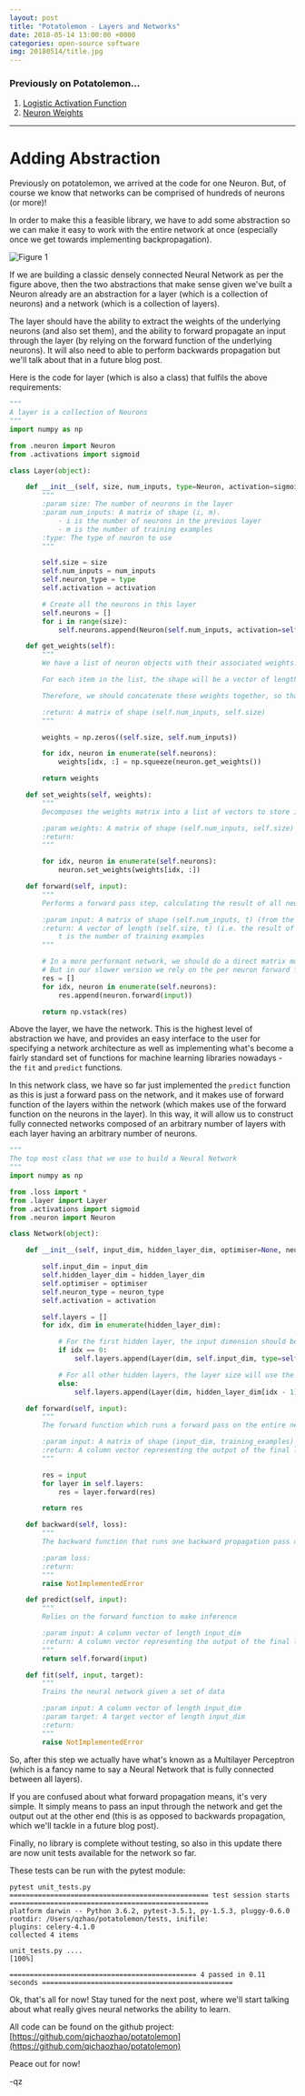 ```yaml
---
layout: post
title: "Potatolemon - Layers and Networks"
date: 2018-05-14 13:00:00 +0000
categories: open-source software
img: 20180514/title.jpg
---
```


### Previously on Potatolemon...

1. [Logistic Activation Function](https://qichaozhao.github.io/potato-lemon-1/)
2. [Neuron Weights](https://qichaozhao.github.io/potato-lemon-2/)

---

# Adding Abstraction

Previously on potatolemon, we arrived at the code for one Neuron. But, of course we know that networks can be comprised of hundreds of neurons (or more)!

In order to make this a feasible library, we have to add some abstraction so we can make it easy to work with the entire network at once (especially once we get towards implementing backpropagation).

![Figure 1](/images/20180514/figure_1_multilayer_network.png)

If we are building a classic densely connected Neural Network as per the figure above, then the two abstractions that make sense given we've built a Neuron already are an abstraction for a layer (which is a collection of neurons) and a network (which is a collection of layers).

The layer should have the ability to extract the weights of the underlying neurons (and also set them), and the ability to forward propagate an input through the layer (by relying on the forward function of the underlying neurons). It will also need to able to perform backwards propagation but we'll talk about that in a future blog post.

Here is the code for layer (which is also a class) that fulfils the above requirements:

```python
"""
A layer is a collection of Neurons
"""
import numpy as np

from .neuron import Neuron
from .activations import sigmoid

class Layer(object):

    def __init__(self, size, num_inputs, type=Neuron, activation=sigmoid):
        """
        :param size: The number of neurons in the layer
        :param num_inputs: A matrix of shape (i, m).
            - i is the number of neurons in the previous layer
            - m is the number of training examples
        :type: The type of neuron to use
        """

        self.size = size
        self.num_inputs = num_inputs
        self.neuron_type = type
        self.activation = activation

        # Create all the neurons in this layer
        self.neurons = []
        for i in range(size):
            self.neurons.append(Neuron(self.num_inputs, activation=self.activation))

    def get_weights(self):
        """
        We have a list of neuron objects with their associated weights.

        For each item in the list, the shape will be a vector of length self.num_inputs

        Therefore, we should concatenate these weights together, so that the layer weights will be (self.size, self.num_inputs)

        :return: A matrix of shape (self.num_inputs, self.size)
        """

        weights = np.zeros((self.size, self.num_inputs))

        for idx, neuron in enumerate(self.neurons):
            weights[idx, :] = np.squeeze(neuron.get_weights())

        return weights

    def set_weights(self, weights):
        """
        Decomposes the weights matrix into a list of vectors to store into the Neuron weights.

        :param weights: A matrix of shape (self.num_inputs, self.size)
        :return:
        """

        for idx, neuron in enumerate(self.neurons):
            neuron.set_weights(weights[idx, :])

    def forward(self, input):
        """
        Performs a forward pass step, calculating the result of all neurons.

        :param input: A matrix of shape (self.num_inputs, t) (from the previous layer or the overall input)
        :return: A vector of length (self.size, t) (i.e. the result of the equation sigmoid(W.X + b)).
            t is the number of training examples
        """

        # In a more performant network, we should do a direct matrix multiplication for all Neurons
        # But in our slower version we rely on the per neuron forward function to retrieve our forward propagation result
        res = []
        for idx, neuron in enumerate(self.neurons):
            res.append(neuron.forward(input))

        return np.vstack(res)
```

Above the layer, we have the network. This is the highest level of abstraction we have, and provides an easy interface to the user for specifying a network architecture as well as implementing what's become a fairly standard set of functions for machine learning libraries nowadays - the `fit` and `predict` functions.

In this network class, we have so far just implemented the `predict` function as this is just a forward pass on the network, and it makes use of forward function of the layers within the network (which makes use of the forward function on the neurons in the layer). In this way, it will allow us to construct fully connected networks composed of an arbitrary number of layers with each layer having an arbitrary number of neurons.

```python
"""
The top most class that we use to build a Neural Network
"""
import numpy as np

from .loss import *
from .layer import Layer
from .activations import sigmoid
from .neuron import Neuron

class Network(object):

    def __init__(self, input_dim, hidden_layer_dim, optimiser=None, neuron_type=Neuron, activation=sigmoid):

        self.input_dim = input_dim
        self.hidden_layer_dim = hidden_layer_dim
        self.optimiser = optimiser
        self.neuron_type = neuron_type
        self.activation = activation

        self.layers = []
        for idx, dim in enumerate(hidden_layer_dim):

            # For the first hidden layer, the input dimension should be the overall input dimension
            if idx == 0:
                self.layers.append(Layer(dim, self.input_dim, type=self.neuron_type, activation=self.activation))

            # For all other hidden layers, the layer size will use the previous layer size as input size, and the layer size specified in the config
            else:
                self.layers.append(Layer(dim, hidden_layer_dim[idx - 1], type=self.neuron_type, activation=self.activation))

    def forward(self, input):
        """
        The forward function which runs a forward pass on the entire network

        :param input: A matrix of shape (input_dim, training_examples)
        :return: A column vector representing the output of the final layer
        """

        res = input
        for layer in self.layers:
            res = layer.forward(res)

        return res

    def backward(self, loss):
        """
        The backward function that runs one backward propagation pass on the entire network

        :param loss:
        :return:
        """
        raise NotImplementedError

    def predict(self, input):
        """
        Relies on the forward function to make inference

        :param input: A column vector of length input_dim
        :return: A column vector representing the output of the final layer
        """
        return self.forward(input)

    def fit(self, input, target):
        """
        Trains the neural network given a set of data

        :param input: A column vector of length input_dim
        :param target: A target vector of length input_dim
        :return:
        """
        raise NotImplementedError
```

So, after this step we actually have what's known as a Multilayer Perceptron (which is a fancy name to say a Neural Network that is fully connected between all layers).

If you are confused about what forward propagation means, it's very simple. It simply means to pass an input through the network and get the output out at the other end (this is as opposed to backwards propagation, which we'll tackle in a future blog post).

Finally, no library is complete without testing, so also in this update there are now unit tests available for the network so far.

These tests can be run with the pytest module:

```
pytest unit_tests.py
================================================= test session starts =================================================
platform darwin -- Python 3.6.2, pytest-3.5.1, py-1.5.3, pluggy-0.6.0
rootdir: /Users/qzhao/potatolemon/tests, inifile:
plugins: celery-4.1.0
collected 4 items

unit_tests.py ....                                                                                              [100%]

============================================== 4 passed in 0.11 seconds ===============================================
```

Ok, that's all for now! Stay tuned for the next post, where we'll start talking about what really gives neural networks the ability to learn.

All code can be found on the github project: [https://github.com/qichaozhao/potatolemon](https://github.com/qichaozhao/potatolemon)

Peace out for now!

-qz

